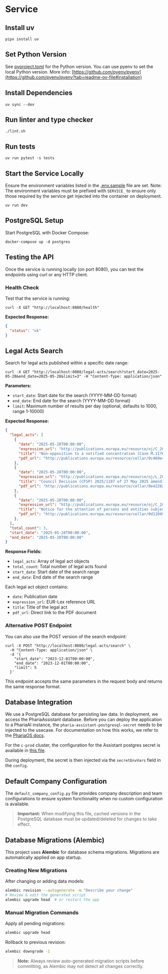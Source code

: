 # Service

## Install uv

```shell
pipx install uv
```

## Set Python Version
See [pyproject.toml](pyproject.toml) for the Python version. You can use pyenv to set the local Python version. More info: [https://github.com/pyenv/pyenv](https://github.com/pyenv/pyenv?tab=readme-ov-file#installation)

## Install Dependencies

```shell
uv sync --dev
```

## Run linter and type checker
```shell
./lint.sh
```

## Run tests

```shell
uv run pytest -s tests
```

## Start the Service Locally

Ensure the environment variables listed in the [.env.sample](.env.sample) file are set.
Note: The environment variables must be prefixed with `SERVICE_` to ensure only those required by the service get injected into the container on deployment.

```shell
uv run dev
```

## PostgreSQL Setup

Start PostgreSQL with Docker Compose:
   ```shell
   docker-compose up -d postgres
   ```

## Testing the API

Once the service is running locally (on port 8080), you can test the endpoints using curl or any HTTP client.

### Health Check

Test that the service is running:

```shell
curl -X GET "http://localhost:8080/health"
```

**Expected Response:**
```json
{
  "status": "ok"
}
```

## Legal Acts Search

Search for legal acts published within a specific date range:

```shell
curl -X GET "http://localhost:8080/legal-acts/search?start_date=2025-05-28&end_date=2025-05-28&limit=3" -H "Content-Type: application/json"
```

**Parameters:**
- `start_date`: Start date for the search (YYYY-MM-DD format)
- `end_date`: End date for the search (YYYY-MM-DD format)
- `limit`: Maximum number of results per day (optional, defaults to 1000, range 1-10000)

**Expected Response:**
```json
{
  "legal_acts": [
    {
      "date": "2025-05-28T00:00:00",
      "expression_url": "http://publications.europa.eu/resource/oj/C_202503125",
      "title": "Non-opposition to a notified concentration (Case M.11760 – DAIMLER TRUCK / VOLVO / JV)",
      "pdf_url": "http://publications.europa.eu/resource/cellar/0c469e40-3b5c-11f0-8a44-01aa75ed71a1.0006.01/DOC_1"
    },
    {
      "date": "2025-05-28T00:00:00",
      "expression_url": "http://publications.europa.eu/resource/oj/L_202501107",
      "title": "Council Decision (CFSP) 2025/1107 of 27 May 2025 amending and updating Decision (CFSP) 2018/340 establishing the list of projects to be developed under PESCO",
      "pdf_url": "http://publications.europa.eu/resource/cellar/0e422022-3b5c-11f0-8a44-01aa75ed71a1.0006.01/DOC_1"
    },
    {
      "date": "2025-05-28T00:00:00",
      "expression_url": "http://publications.europa.eu/resource/oj/C_202503132",
      "title": "Notice for the attention of persons and entities subject to the restrictive measures provided for in Council Decision 2013/255/CFSP, as amended by Council Decision (CFSP) 2025/1096 and as implemented by Council implementing Decision (CFSP) 2025/1095 and in Council Regulation (EU) No 36/2012 as amended by Council Regulation (EU) 2025/1098, and implemented by Council implementing Regulation (EU) 2025/1094 concerning restrictive measures in view of the situation in Syria",
      "pdf_url": "http://publications.europa.eu/resource/cellar/0d120491-3b5c-11f0-8a44-01aa75ed71a1.0006.01/DOC_1"
    },
  ],
  "total_count": 3,
  "start_date": "2025-05-28T00:00:00",
  "end_date": "2025-05-28T00:00:00"
}
```

**Response Fields:**
- `legal_acts`: Array of legal act objects
- `total_count`: Total number of legal acts found
- `start_date`: Start date of the search range
- `end_date`: End date of the search range

Each legal act object contains:
- `date`: Publication date
- `expression_url`: EUR-Lex reference URL
- `title`: Title of the legal act
- `pdf_url`: Direct link to the PDF document

### Alternative POST Endpoint

You can also use the POST version of the search endpoint:

```shell
curl -X POST "http://localhost:8080/legal-acts/search" \
  -H "Content-Type: application/json" \
  -d '{
    "start_date": "2023-12-01T00:00:00",
    "end_date": "2023-12-01T00:00:00",
    "limit": 5
  }'
```

This endpoint accepts the same parameters in the request body and returns the same response format.

## Database Integration

We use a PostgreSQL database for persisting law data. In deployment, we access the PhariaAssistant database.
Before you can deploy the application to a PhariaAI instance, the `pharia-assistant-postgresql-secret` needs to be
injected to the usecase. For documentation on how this works, we refer to the [PhariaOS docs](https://docs.aleph-alpha.com/products/pharia-ai/pharia-os/application-management/how-to-inject-secrets-to-applications/).

For the `c-prod` cluster, the configuration for the Assistant postgres secret is available in
[this file](https://gitlab.aleph-alpha.de/product-infra-platform-customer/c-prod-deployment/-/blob/main/applications/multicluster-config/values.yaml?ref_type=heads).

During deployment, the secret is then injected via the `secretEnvVars` field in the `config`.


## Default Company Configuration

The `default_company_config.py` file provides company description and team configurations to ensure system functionality when no custom configuration is available.

> **Important:** When modifying this file, cached versions in the PostgreSQL database must be updated/deleted for changes to take effect.

## Database Migrations (Alembic)

This project uses **Alembic** for database schema migrations. Migrations are automatically applied on app startup.

### Creating New Migrations
After changing or adding data models:

```bash
alembic revision --autogenerate -m "Describe your change"
# Review & edit the generated script
alembic upgrade head  # or restart the app
```

### Manual Migration Commands
Apply all pending migrations:
```bash
alembic upgrade head
```

Rollback to previous revision:
```bash
alembic downgrade -1
```

> **Note:** Always review auto-generated migration scripts before committing, as Alembic may not detect all changes correctly.